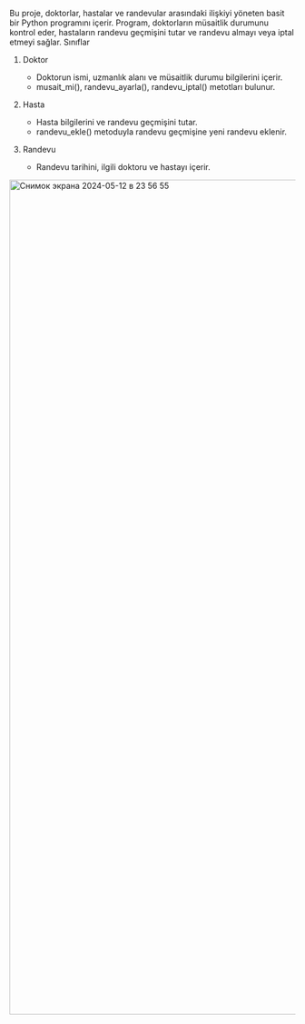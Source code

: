 Bu proje, doktorlar, hastalar ve randevular arasındaki ilişkiyi yöneten basit bir Python programını içerir. Program, doktorların müsaitlik durumunu kontrol eder, hastaların randevu geçmişini tutar ve randevu almayı veya iptal etmeyi sağlar.
Sınıflar
1. Doktor
    - Doktorun ismi, uzmanlık alanı ve müsaitlik durumu bilgilerini içerir.
    - musait_mi(), randevu_ayarla(), randevu_iptal() metotları bulunur.
2. Hasta
    - Hasta bilgilerini ve randevu geçmişini tutar.
    - randevu_ekle() metoduyla randevu geçmişine yeni randevu eklenir.

3. Randevu
    - Randevu tarihini, ilgili doktoru ve hastayı içerir.

<img width="1470" alt="Снимок экрана 2024-05-12 в 23 56 55" src="https://github.com/Munavvarbegim/proje2/assets/168825452/db86604f-b0f5-44df-812c-3c608e908c5f">
